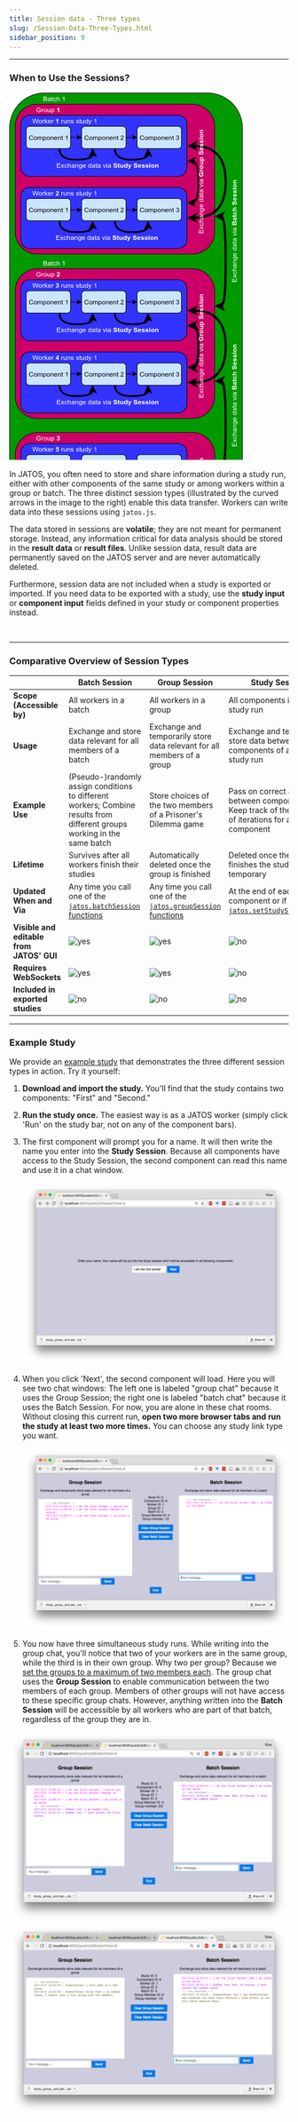 ```yaml
---
title: Session data - Three types
slug: /Session-Data-Three-Types.html
sidebar_position: 9
---
```

-----

### When to Use the Sessions?

<div style={{float: 'right'}}>

![](/img/three_session_types.png)

</div>

In JATOS, you often need to store and share information during a study run, either with other components of the same study or among workers within a group or batch. The three distinct session types (illustrated by the curved arrows in the image to the right) enable this data transfer. Workers can write data into these sessions using `jatos.js`.

The data stored in sessions are **volatile**; they are not meant for permanent storage. Instead, any information critical for data analysis should be stored in the **result data** or **result files**. Unlike session data, result data are permanently saved on the JATOS server and are never automatically deleted.

Furthermore, session data are not included when a study is exported or imported. If you need data to be exported with a study, use the **study input** or **component input** fields defined in your study or component properties instead.

<br clear="right" />

-----

### Comparative Overview of Session Types

| | Batch Session | Group Session | Study Session |
|---|---|---|---|
| **Scope (Accessible by)** | All workers in a batch | All workers in a group | All components in a single study run |
| **Usage** | Exchange and store data relevant for all members of a batch | Exchange and temporarily store data relevant for all members of a group | Exchange and temporarily store data between components of a single study run |
| **Example Use** | (Pseudo-)randomly assign conditions to different workers; Combine results from different groups working in the same batch | Store choices of the two members of a Prisoner's Dilemma game | Pass on correct answers between components; Keep track of the number of iterations for a repeated component |
| **Lifetime** | Survives after all workers finish their studies | Automatically deleted once the group is finished | Deleted once the worker finishes the study – hence temporary |
| **Updated When and Via** | Any time you call one of the [`jatos.batchSession` functions](/jatos.js-Reference.html#batch-session-functions) | Any time you call one of the [`jatos.groupSession` functions](/jatos.js-Reference.html#group-session-functions) | At the end of each component or if you call [`jatos.setStudySessionData`](/jatos.js-Reference.html#jatossetstudysessiondata) |
| **Visible and editable from JATOS' GUI** | ![yes](/img/ok-24.ico) | ![yes](/img/ok-24.ico) | ![no](/img/x-24.ico) |
| **Requires WebSockets** | ![yes](/img/ok-24.ico) | ![yes](/img/ok-24.ico) | ![no](/img/x-24.ico) |
| **Included in exported studies** | ![no](/img/x-24.ico) | ![no](/img/x-24.ico) | ![no](/img/x-24.ico) |

-----

### Example Study

We provide an [example study](/Example-Studies) that demonstrates the three different session types in action. Try it yourself:

1.  **Download and import the study.** You'll find that the study contains two components: "First" and "Second."

2.  **Run the study once.** The easiest way is as a JATOS worker (simply click 'Run' on the study bar, not on any of the component bars).

3.  The first component will prompt you for a name. It will then write the name you enter into the **Study Session**. Because all components have access to the Study Session, the second component can read this name and use it in a chat window.

    ![First component screenshot](/img/ChatExample_1.png)

4.  When you click 'Next', the second component will load. Here you will see two chat windows: The left one is labeled "group chat" because it uses the Group Session; the right one is labeled "batch chat" because it uses the Batch Session. For now, you are alone in these chat rooms. Without closing this current run, **open two more browser tabs and run the study at least two more times.** You can choose any study link type you want.

    ![Second component screenshot](/img/ChatExample_2.png)

5.  You now have three simultaneous study runs. While writing into the group chat, you'll notice that two of your workers are in the same group, while the third is in their own group. Why two per group? Because we [set the groups to a maximum of two members each](Write-Group-Studies-I-Setup.html#group-settings-in-each-batchs-properties). The group chat uses the **Group Session** to enable communication between the two members of each group. Members of other groups will not have access to these specific group chats. However, anything written into the **Batch Session** will be accessible by all workers who are part of that batch, regardless of the group they are in.

   ![Second component screenshot](/img/ChatExample_3.png)
   ![Second component screenshot](/img/ChatExample_4.png)
